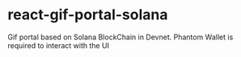 # react-gif-portal-solana
Gif portal based on Solana BlockChain in Devnet. Phantom Wallet is required to interact with the UI
